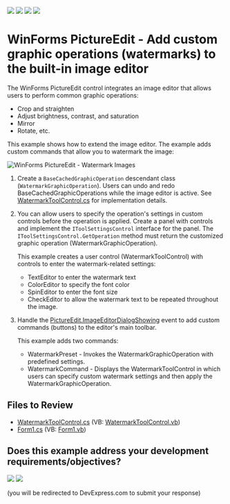 <!-- default badges list -->
![](https://img.shields.io/endpoint?url=https://codecentral.devexpress.com/api/v1/VersionRange/191803279/19.1.4%2B)
[![](https://img.shields.io/badge/Open_in_DevExpress_Support_Center-FF7200?style=flat-square&logo=DevExpress&logoColor=white)](https://supportcenter.devexpress.com/ticket/details/T828675)
[![](https://img.shields.io/badge/📖_How_to_use_DevExpress_Examples-e9f6fc?style=flat-square)](https://docs.devexpress.com/GeneralInformation/403183)
[![](https://img.shields.io/badge/💬_Leave_Feedback-feecdd?style=flat-square)](#does-this-example-address-your-development-requirementsobjectives)
<!-- default badges end -->
# WinForms PictureEdit - Add custom graphic operations (watermarks) to the built-in image editor

The WinForms PictureEdit control integrates an image editor that allows users to perform common graphic operations:

* Crop and straighten
* Adjust brightness, contrast, and saturation
* Mirror
* Rotate, etc.

This example shows how to extend the image editor. The example adds custom commands that allow you to watermark the image:

![WinForms PictureEdit - Watermark Images](pictureedit-editor-watermark.png)

1. Create a `BaseCachedGraphicOperation` descendant class (`WatermarkGraphicOperation`). Users can undo and redo BaseCachedGraphicOperations while the image editor is active. See [WatermarkToolControl.cs](./CS/WatermarkDemo/WatermarkDemo/WatermarkToolControl.cs) for implementation details.

2. You can allow users to specify the operation's settings in custom controls before the operation is applied. 
Create a panel with controls and implement the `IToolSettingsControl` interface for the panel. The `IToolSettingsControl.GetOperation` method must return the customized graphic operation (WatermarkGraphicOperation).

   This example creates a user control (WatermarkToolControl) with controls to enter the watermark-related settings:
   
   * TextEditor to enter the watermark text
   * ColorEditor to specify the font color
   * SpinEditor to enter the font size
   * CheckEditor to allow the watermark text to be repeated throughout the image.

3. Handle the [PictureEdit.ImageEditorDialogShowing](https://docs.devexpress.com/WindowsForms/DevExpress.XtraEditors.Repository.RepositoryItemPictureEdit.ImageEditorDialogShowing) event to add custom commands (buttons) to the editor's main toolbar.

   This example adds two commands:
   
   * WatermarkPreset - Invokes the WatermarkGraphicOperation with predefined settings.
   * WatermarkCommand - Displays the WatermarkToolControl in which users can specify custom watermark settings and then apply the WatermarkGraphicOperation.


## Files to Review

* [WatermarkToolControl.cs](./CS/WatermarkDemo/WatermarkDemo/WatermarkToolControl.cs) (VB: [WatermarkToolControl.vb](./VB/WatermarkDemo/WatermarkDemo/WatermarkToolControl.vb))
* [Form1.cs](./CS/WatermarkDemo/WatermarkDemo/Form1.cs) (VB: [Form1.vb](./VB/WatermarkDemo/WatermarkDemo/Form1.vb))
<!-- feedback -->
## Does this example address your development requirements/objectives?

[<img src="https://www.devexpress.com/support/examples/i/yes-button.svg"/>](https://www.devexpress.com/support/examples/survey.xml?utm_source=github&utm_campaign=winforms-pictureedit-add-custom-graphic-operation-watermark&~~~was_helpful=yes) [<img src="https://www.devexpress.com/support/examples/i/no-button.svg"/>](https://www.devexpress.com/support/examples/survey.xml?utm_source=github&utm_campaign=winforms-pictureedit-add-custom-graphic-operation-watermark&~~~was_helpful=no)

(you will be redirected to DevExpress.com to submit your response)
<!-- feedback end -->
